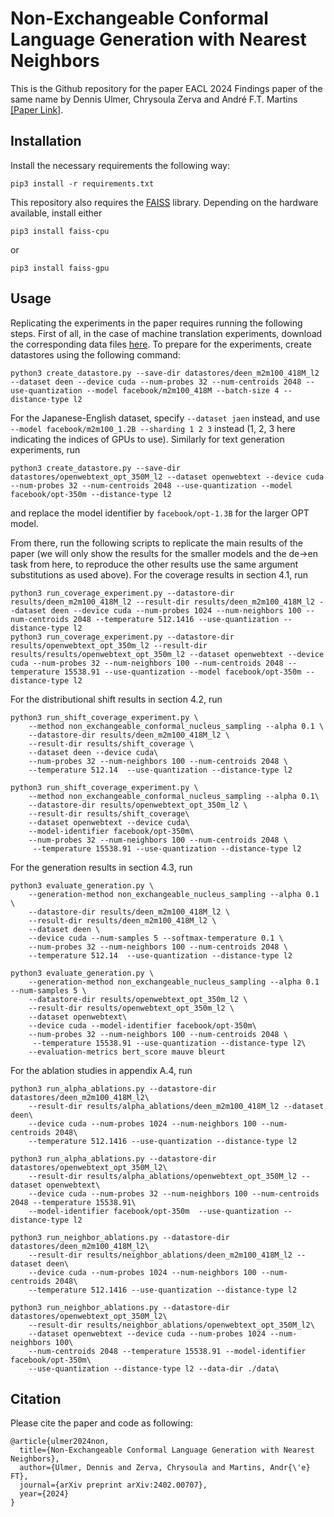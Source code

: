 # Non-Exchangeable Conformal Language Generation with Nearest Neighbors

This is the Github repository for the paper EACL 2024 Findings paper of the same name by Dennis Ulmer, Chrysoula Zerva and 
André F.T. Martins [[Paper Link]](https://arxiv.org/pdf/2402.00707.pdf).

## Installation

Install the necessary requirements the following way:

    pip3 install -r requirements.txt

This repository also requires the [FAISS](https://github.com/facebookresearch/faiss) library. 
Depending on the hardware available, install either

    pip3 install faiss-cpu

or 

    pip3 install faiss-gpu

## Usage

Replicating the experiments in the paper requires running the following steps.
First of all, in the case of machine translation experiments, download the corresponding data files [here](https://www.statmt.org/wmt22/translation-task.html).
To prepare for the experiments, create datastores using the following command:

    python3 create_datastore.py --save-dir datastores/deen_m2m100_418M_l2 --dataset deen --device cuda --num-probes 32 --num-centroids 2048 --use-quantization --model facebook/m2m100_418M --batch-size 4 --distance-type l2

For the Japanese-English dataset, specify `--dataset jaen` instead, and use `--model facebook/m2m100_1.2B --sharding 1 2 3` instead (1, 2, 3 here indicating the indices of GPUs to use).
Similarly for text generation experiments, run

    python3 create_datastore.py --save-dir datastores/openwebtext_opt_350M_l2 --dataset openwebtext --device cuda --num-probes 32 --num-centroids 2048 --use-quantization --model facebook/opt-350m --distance-type l2

and replace the model identifier by `facebook/opt-1.3B` for the larger OPT model.

From there, run the following scripts to replicate the main results of the paper
(we will only show the results for the smaller models and the de->en task from here, to reproduce the other results use the same
argument substitutions as used above).
For the coverage results in section 4.1, run

    python3 run_coverage_experiment.py --datastore-dir results/deen_m2m100_418M_l2 --result-dir results/deen_m2m100_418M_l2 --dataset deen --device cuda --num-probes 1024 --num-neighbors 100 --num-centroids 2048 --temperature 512.1416 --use-quantization --distance-type l2
    python3 run_coverage_experiment.py --datastore-dir results/openwebtext_opt_350m_l2 --result-dir results/results/openwebtext_opt_350m_l2 --dataset openwebtext --device cuda --num-probes 32 --num-neighbors 100 --num-centroids 2048 --temperature 15538.91 --use-quantization --model facebook/opt-350m --distance-type l2

For the distributional shift results in section 4.2, run

    python3 run_shift_coverage_experiment.py \
        --method non_exchangeable_conformal_nucleus_sampling --alpha 0.1 \
        --datastore-dir results/deen_m2m100_418M_l2 \
        --result-dir results/shift_coverage \
        --dataset deen --device cuda\
        --num-probes 32 --num-neighbors 100 --num-centroids 2048 \
        --temperature 512.14  --use-quantization --distance-type l2

    python3 run_shift_coverage_experiment.py \
        --method non_exchangeable_conformal_nucleus_sampling --alpha 0.1\
        --datastore-dir results/openwebtext_opt_350m_l2 \
        --result-dir results/shift_coverage\
        --dataset openwebtext --device cuda\ 
        --model-identifier facebook/opt-350m\
        --num-probes 32 --num-neighbors 100 --num-centroids 2048 \
         --temperature 15538.91 --use-quantization --distance-type l2

For the generation results in section 4.3, run

    python3 evaluate_generation.py \
        --generation-method non_exchangeable_nucleus_sampling --alpha 0.1 \
        --datastore-dir results/deen_m2m100_418M_l2 \
        --result-dir results/deen_m2m100_418M_l2 \
        --dataset deen \
        --device cuda --num-samples 5 --softmax-temperature 0.1 \
        --num-probes 32 --num-neighbors 100 --num-centroids 2048 \
        --temperature 512.14  --use-quantization --distance-type l2

    python3 evaluate_generation.py \
        --generation-method non_exchangeable_nucleus_sampling --alpha 0.1 --num-samples 5 \
        --datastore-dir results/openwebtext_opt_350m_l2 \
        --result-dir results/openwebtext_opt_350m_l2 \
        --dataset openwebtext\
        --device cuda --model-identifier facebook/opt-350m\
        --num-probes 32 --num-neighbors 100 --num-centroids 2048 \
         --temperature 15538.91 --use-quantization --distance-type l2\
        --evaluation-metrics bert_score mauve bleurt

For the ablation studies in appendix A.4, run
    
    python3 run_alpha_ablations.py --datastore-dir datastores/deen_m2m100_418M_l2\
        --result-dir results/alpha_ablations/deen_m2m100_418M_l2 --dataset deen\
        --device cuda --num-probes 1024 --num-neighbors 100 --num-centroids 2048\
        --temperature 512.1416 --use-quantization --distance-type l2

    python3 run_alpha_ablations.py --datastore-dir datastores/openwebtext_opt_350M_l2\
        --result-dir results/alpha_ablations/openwebtext_opt_350M_l2 --dataset openwebtext\
        --device cuda --num-probes 32 --num-neighbors 100 --num-centroids 2048 --temperature 15538.91\
        --model-identifier facebook/opt-350m  --use-quantization --distance-type l2 

    python3 run_neighbor_ablations.py --datastore-dir datastores/deen_m2m100_418M_l2\
        --result-dir results/neighbor_ablations/deen_m2m100_418M_l2 --dataset deen\
        --device cuda --num-probes 1024 --num-neighbors 100 --num-centroids 2048\
        --temperature 512.1416 --use-quantization --distance-type l2

    python3 run_neighbor_ablations.py --datastore-dir datastores/openwebtext_opt_350M_l2\
        --result-dir results/neighbor_ablations/openwebtext_opt_350M_l2\
        --dataset openwebtext --device cuda --num-probes 1024 --num-neighbors 100\
        --num-centroids 2048 --temperature 15538.91 --model-identifier facebook/opt-350m\
        --use-quantization --distance-type l2 --data-dir ./data\

## Citation

Please cite the paper and code as following:

    @article{ulmer2024non,
      title={Non-Exchangeable Conformal Language Generation with Nearest Neighbors},
      author={Ulmer, Dennis and Zerva, Chrysoula and Martins, Andr{\'e} FT},
      journal={arXiv preprint arXiv:2402.00707},
      year={2024}
    }
